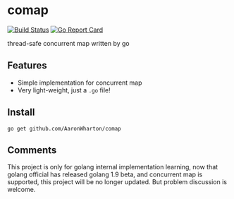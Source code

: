 # comap

[![Build Status](https://travis-ci.org/AaronWharton/comap.svg?branch=master)](https://travis-ci.org/AaronWharton/comap)
[![Go Report Card](https://goreportcard.com/badge/github.com/AaronWharton/comap)](https://goreportcard.com/report/github.com/AaronWharton/comap)

thread-safe concurrent map written by go


## Features

- Simple implementation for concurrent map
- Very light-weight, just a `.go` file!


## Install

```
go get github.com/AaronWharton/comap
```


## Comments

This project is only for golang internal implementation learning, now that golang official has released golang 1.9 beta, and concurrent map is supported, this project will be no longer updated. But problem discussion is welcome.
